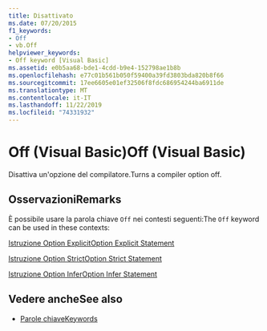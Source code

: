 ```yaml
---
title: Disattivato
ms.date: 07/20/2015
f1_keywords:
- Off
- vb.Off
helpviewer_keywords:
- Off keyword [Visual Basic]
ms.assetid: e0b5aa68-bde1-4cdd-b9e4-152798ae1b8b
ms.openlocfilehash: e77c01b561b050f59400a39fd3803bda820b8f66
ms.sourcegitcommit: 17ee6605e01ef32506f8fdc686954244ba6911de
ms.translationtype: MT
ms.contentlocale: it-IT
ms.lasthandoff: 11/22/2019
ms.locfileid: "74331932"
---
```

# <a name="off-visual-basic"></a><span data-ttu-id="42d51-102">Off (Visual Basic)</span><span class="sxs-lookup"><span data-stu-id="42d51-102">Off (Visual Basic)</span></span>
<span data-ttu-id="42d51-103">Disattiva un'opzione del compilatore.</span><span class="sxs-lookup"><span data-stu-id="42d51-103">Turns a compiler option off.</span></span>  
  
## <a name="remarks"></a><span data-ttu-id="42d51-104">Osservazioni</span><span class="sxs-lookup"><span data-stu-id="42d51-104">Remarks</span></span>  
 <span data-ttu-id="42d51-105">È possibile usare la parola chiave `Off` nei contesti seguenti:</span><span class="sxs-lookup"><span data-stu-id="42d51-105">The `Off` keyword can be used in these contexts:</span></span>  
  
 [<span data-ttu-id="42d51-106">Istruzione Option Explicit</span><span class="sxs-lookup"><span data-stu-id="42d51-106">Option Explicit Statement</span></span>](../../visual-basic/language-reference/statements/option-explicit-statement.md)  
  
 [<span data-ttu-id="42d51-107">Istruzione Option Strict</span><span class="sxs-lookup"><span data-stu-id="42d51-107">Option Strict Statement</span></span>](../../visual-basic/language-reference/statements/option-strict-statement.md)  
  
 [<span data-ttu-id="42d51-108">Istruzione Option Infer</span><span class="sxs-lookup"><span data-stu-id="42d51-108">Option Infer Statement</span></span>](../../visual-basic/language-reference/statements/option-infer-statement.md)  
  
## <a name="see-also"></a><span data-ttu-id="42d51-109">Vedere anche</span><span class="sxs-lookup"><span data-stu-id="42d51-109">See also</span></span>

- [<span data-ttu-id="42d51-110">Parole chiave</span><span class="sxs-lookup"><span data-stu-id="42d51-110">Keywords</span></span>](../../visual-basic/language-reference/keywords/index.md)
